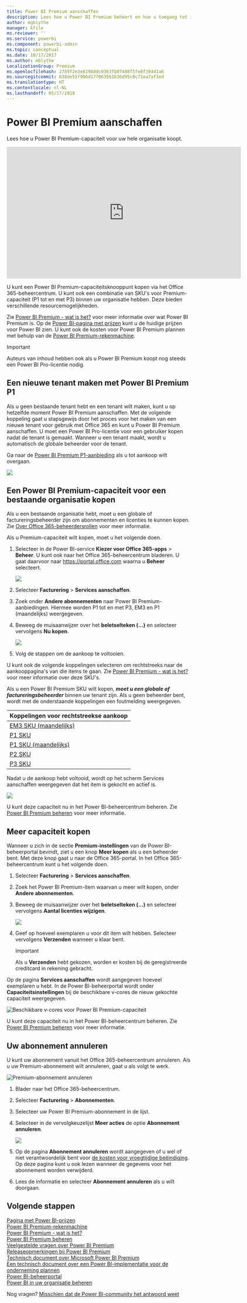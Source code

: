 ```yaml
---
title: Power BI Premium aanschaffen
description: Lees hoe u Power BI Premium beheert en hoe u toegang tot inhoud voor uw hele organisatie inschakelt.
author: mgblythe
manager: kfile
ms.reviewer: ''
ms.service: powerbi
ms.component: powerbi-admin
ms.topic: conceptual
ms.date: 10/17/2017
ms.author: mblythe
LocalizationGroup: Premium
ms.openlocfilehash: 2789f2e3e8198ddc0363fb07488f5fe8f39441a6
ms.sourcegitcommit: 638de55f996d177063561b36d95c8c71ea7af3ed
ms.translationtype: HT
ms.contentlocale: nl-NL
ms.lasthandoff: 05/17/2018
---
```

# <a name="how-to-purchase-power-bi-premium"></a>Power BI Premium aanschaffen
Lees hoe u Power BI Premium-capaciteit voor uw hele organisatie koopt.

<iframe width="640" height="360" src="https://www.youtube.com/embed/NkvYs5Qp4iA?rel=0&amp;showinfo=0" frameborder="0" allowfullscreen></iframe>

U kunt een Power BI Premium-capaciteitsknooppunt kopen via het Office 365-beheercentrum. U kunt ook een combinatie van SKU's voor Premium-capaciteit (P1 tot en met P3) binnen uw organisatie hebben. Deze bieden verschillende resourcemogelijkheden.

Zie [Power BI Premium - wat is het?](service-premium.md) voor meer informatie over wat Power BI Premium is. Op de [Power BI-pagina met prijzen](https://powerbi.microsoft.com/pricing/) kunt u de huidige prijzen voor Power BI zien. U kunt ook de kosten voor Power BI Premium plannen met behulp van de [Power BI Premium-rekenmachine](https://powerbi.microsoft.com/calculator/).

> [!IMPORTANT]
> Auteurs van inhoud hebben ook als u Power BI Premium koopt nog steeds een Power BI Pro-licentie nodig.
> 
> 

## <a name="create-a-new-tenant-with-power-bi-premium-p1"></a>Een nieuwe tenant maken met Power BI Premium P1
Als u geen bestaande tenant hebt en een tenant wilt maken, kunt u op hetzelfde moment Power BI Premium aanschaffen. Met de volgende koppeling gaat u stapsgewijs door het proces voor het maken van een nieuwe tenant voor gebruik met Office 365 en kunt u Power BI Premium aanschaffen. U moet een Power BI Pro-licentie voor een gebruiker kopen nadat de tenant is gemaakt. Wanneer u een tenant maakt, wordt u automatisch de globale beheerder voor de tenant.

Ga naar de [Power BI Premium P1-aanbieding](https://signup.microsoft.com/Signup?OfferId=b3ec5615-cc11-48de-967d-8d79f7cb0af1) als u tot aankoop wilt overgaan.

![](media/service-admin-premium-purchase/premium-purchase-with-tenant.png)

## <a name="purchase-a-power-bi-premium-capacity-for-an-existing-organization"></a>Een Power BI Premium-capaciteit voor een bestaande organisatie kopen
Als u een bestaande organisatie hebt, moet u een globale of factureringsbeheerder zijn om abonnementen en licenties te kunnen kopen. Zie [Over Office 365-beheerdersrollen](https://support.office.com/article/About-Office-365-admin-roles-da585eea-f576-4f55-a1e0-87090b6aaa9d) voor meer informatie.

Als u Premium-capaciteit wilt kopen, moet u het volgende doen.

1. Selecteer in de Power BI-service **Kiezer voor Office 365-apps** > **Beheer**. U kunt ook naar het Office 365-beheercentrum bladeren. U gaat daarvoor naar https://portal.office.com waarna u **Beheer** selecteert.
   
    ![](media/service-admin-premium-purchase/o365-app-picker.png)
2. Selecteer **Facturering** > **Services aanschaffen**.
3. Zoek onder **Andere abonnementen** naar Power BI Premium-aanbiedingen. Hiermee worden P1 tot en met P3, EM3 en P1 (maandelijks) weergegeven.
4. Beweeg de muisaanwijzer over het **beletselteken (...)** en selecteer vervolgens **Nu kopen**.
   
    ![](media/service-admin-premium-purchase/premium-purchase.png)
5. Volg de stappen om de aankoop te voltooien.

U kunt ook de volgende koppelingen selecteren om rechtstreeks naar de aankooppagina's van die items te gaan. Zie [Power BI Premium - wat is het?](service-premium.md#premiumskus) voor meer informatie over deze SKU's.

Als u een Power BI Premium SKU wilt kopen, ***moet u een globale of factureringsbeheerder*** binnen uw tenant zijn. Als u geen beheerder bent, wordt met de onderstaande koppelingen een foutmelding weergegeven.

| Koppelingen voor rechtstreekse aankoop |
| --- |
| [EM3 SKU (maandelijks)](https://portal.office.com/commerce/completeorder.aspx?OfferId=4004702D-749C-4F74-BF47-3048F1833780&adminportal=1) |
| [P1 SKU](https://portal.office.com/commerce/completeorder.aspx?OfferId=b3ec5615-cc11-48de-967d-8d79f7cb0af1&adminportal=1) |
| [P1 SKU (maandelijks)](https://portal.office.com/commerce/completeorder.aspx?OfferId=E4C8EDD3-74A1-4D42-A738-C647972FBE81&adminportal=1) |
| [P2 SKU](https://portal.office.com/commerce/completeorder.aspx?OfferId=062F2AA7-B4BC-4B0E-980F-2072102D8605&adminportal=1) |
| [P3 SKU](https://portal.office.com/commerce/completeorder.aspx?OfferId=40c7d673-375c-42a1-84ca-f993a524fed0&adminportal=1) |

Nadat u de aankoop hebt voltooid, wordt op het scherm Services aanschaffen weergegeven dat het item is gekocht en actief is.

![](media/service-admin-premium-purchase/premium-purchased.png)

U kunt deze capaciteit nu in het Power BI-beheercentrum beheren. Zie [Power BI Premium beheren](service-admin-premium-manage.md) voor meer informatie.

## <a name="purchase-more-capacities"></a>Meer capaciteit kopen
Wanneer u zich in de sectie **Premium-instellingen** van de Power BI-beheerportal bevindt, ziet u een knop **Meer kopen** als u een beheerder bent. Met deze knop gaat u naar de Office 365-portal. In het Office 365-beheercentrum kunt u het volgende doen.

1. Selecteer **Facturering** > **Services aanschaffen**.
2. Zoek het Power BI Premium-item waarvan u meer wilt kopen, onder **Andere abonnementen**.
3. Beweeg de muisaanwijzer over het **beletselteken (...)** en selecteer vervolgens **Aantal licenties wijzigen**.
   
    ![](media/service-admin-premium-purchase/premium-purchase-more.png)
4. Geef op hoeveel exemplaren u voor dit item wilt hebben. Selecteer vervolgens **Verzenden** wanneer u klaar bent.
   
   > [!IMPORTANT]
   > Als u **Verzenden** hebt gekozen, worden er kosten bij de geregistreerde creditcard in rekening gebracht.
   > 
   > 

Op de pagina **Services aanschaffen** wordt aangegeven hoeveel exemplaren u hebt. In de Power BI-beheerportal wordt onder **Capaciteitsinstellingen** bij de beschikbare v-cores de nieuw gekochte capaciteit weergegeven.

![Beschikbare v-cores voor Power BI Premium-capaciteit](media/service-admin-premium-purchase/premium-capacities.png)

U kunt deze capaciteit nu in het Power BI-beheercentrum beheren. Zie [Power BI Premium beheren](service-admin-premium-manage.md) voor meer informatie.

## <a name="cancel-your-subscription"></a>Uw abonnement annuleren
U kunt uw abonnement vanuit het Office 365-beheercentrum annuleren. Als u uw Premium-abonnement wilt annuleren, gaat u als volgt te werk.

![](media/service-admin-premium-purchase/premium-cancel-subscription.png "Premium-abonnement annuleren")

1. Blader naar het Office 365-beheercentrum.
2. Selecteer **Facturering** > **Abonnementen**.
3. Selecteer uw Power BI Premium-abonnement in de lijst.
4. Selecteer in de vervolgkeuzelijst **Meer acties** de optie **Abonnement annuleren**.
   
    ![](media/service-admin-premium-purchase/o365-more-actions.png)
5. Op de pagina **Abonnement annuleren** wordt aangegeven of u wel of niet verantwoordelijk bent voor [de kosten voor vroegtijdige beëindiging](https://support.office.com/article/early-termination-fees-6487d4de-401a-466f-8bc3-c0beb5cc40d3). Op deze pagina kunt u ook lezen wanneer de gegevens voor het abonnement worden verwijderd.
6. Lees de informatie en selecteer **Abonnement annuleren** als u wilt doorgaan.

## <a name="next-steps"></a>Volgende stappen
[Pagina met Power BI-prijzen](https://powerbi.microsoft.com/pricing/)  
[Power BI Premium-rekenmachine](https://powerbi.microsoft.com/calculator/)  
[Power BI Premium - wat is het?](service-premium.md)  
[Power BI Premium beheren](service-admin-premium-manage.md)  
[Veelgestelde vragen over Power BI Premium](service-premium-faq.md)  
[Releaseopmerkingen bij Power BI Premium](service-premium-release-notes.md)  
[Technisch document over Microsoft Power BI Premium](https://aka.ms/pbipremiumwhitepaper)  
[Een technisch document over een Power BI-implementatie voor de onderneming plannen](https://aka.ms/pbienterprisedeploy)  
[Power BI-beheerportal](service-admin-portal.md)  
[Power BI in uw organisatie beheren](service-admin-administering-power-bi-in-your-organization.md)  

Nog vragen? [Misschien dat de Power BI-community het antwoord weet](http://community.powerbi.com/)

